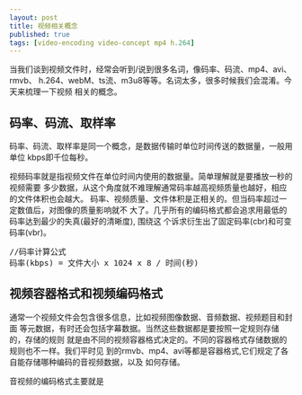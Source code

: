 ```yaml
---
layout: post
title: 视频相关概念
published: true
tags: [video-encoding video-concept mp4 h.264]
---
```

当我们谈到视频文件时，经常会听到/说到很多名词，像码率、码流、mp4、avi、rmvb、
h.264、webM、ts流、m3u8等等。名词太多，很多时候我们会混淆。今天来梳理一下视频
相关的概念。

## 码率、码流、取样率

码率、码流、取样率是同一个概念，是数据传输时单位时间传送的数据量，一般用单位
kbps即千位每秒。

视频码率就是指视频文件在单位时间内使用的数据量。简单理解就是要播放一秒的视频需要
多少数据，从这个角度就不难理解通常码率越高视频质量也越好，相应的文件体积也会越大。
码率、视频质量、文件体积是正相关的。但当码率超过一定数值后，对图像的质量影响就不
大了。几乎所有的编码格式都会追求用最低的码率达到最少的失真(最好的清晰度), 围绕这
个诉求衍生出了固定码率(cbr)和可变码率(vbr)。

<pre>
//码率计算公式
码率(kbps) = 文件大小 x 1024 x 8 / 时间(秒)
</pre>

## 视频容器格式和视频编码格式

通常一个视频文件会包含很多信息，比如视频图像数据、音频数据、视频题目和封面
等元数据，有时还会包括字幕数据。当然这些数据都是要按照一定规则存储的，存储的规则
就是由不同的视频容器格式决定的。不同的容器格式存储数据的规则也不一样。我们平时见
到的rmvb、mp4、avi等都是容器格式,它们规定了各自能存储哪种编码的音视频数据，以及
如何存储。

音视频的编码格式主要就是
